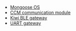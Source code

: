 - [Mongoose OS](mongoose-os)
- [CCM communication module](ccm)
- [Kiwi BLE gateway](kiwi)
- [UART gateway](uart-gateway)


